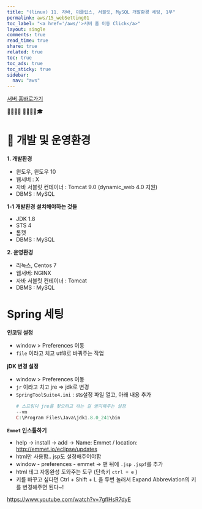 ```yaml
---
title: "(linux) 11. 자바, 이클립스, 서블릿, MySQL 개발환경 세팅, 1부"
permalink: aws/15_webSetting01
toc_label: "<a href='/aws/'>서버 홈 이동 Click</a>"
layout: single
comments: true
read_time: true
share: true
related: true
toc: true
toc_ads: true
toc_sticky: true
sidebar:
  nav: "aws"
---
```

[서버 홈바로가기](../aws)

💼📝🔑⏰ 📙📓📘📒🎓

# 💼 개발 및 운영환경 
**1. 개발환경**
- 윈도우, 윈도우 10
- 웹서버 : X
- 자바 서블릿 컨테이너 : Tomcat 9.0 (dynamic_web 4.0 지원)
- DBMS : MySQL

**1-1 개발환경 설치해야하는 것들**
- JDK 1.8
- STS 4
- 톰캣
- DBMS : MySQL

**2. 운영환경**
- 리눅스, Centos 7
- 웹서버: NGINX
- 자바 서블릿 컨테이너 : Tomcat
- DBMS : MySQL


# Spring 세팅
**인코딩 설정**
- window > Preferences 이동
- `file` 이라고 치고 utf8로 바꿔주는 작업

**jDK 변경 설정**
- window > Preferences 이동
- `jr` 이라고 치고 jre => jdk로 변경
- `SpringToolSuite4.ini` : sts설정 파일 열고, 아래 내용 추가
  ~~~php
  # 스프링이 jre를 찾으려고 하는 걸 방지해주는 설정
  --vm
  C:\Program Files\Java\jdk1.8.0_241\bin
  ~~~

**`Emmet` 인스톨하기**
  - help -> install -> add ->  Name: Emmet / location: http://emmet.io/eclipse/updates
  - html만 사용함.. jsp도 설정해주어야함
  - window - preferences - emmet -> 맨 뒤에 `.jsp` `.jspf`를 추가
  - html 테그 자동완성 도와주는 도구 (단축키 `ctrl + e` )
  - 키를 바꾸고 싶다면 Ctrl + Shift + L 을 두번 눌러서 Expand Abbreviation의 키를 변경해주면 된다~!


https://www.youtube.com/watch?v=7gflHsR7dyE